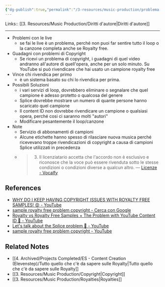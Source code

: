 ```yaml
---
{"dg-publish":true,"permalink":"/3-resources/music-production/problema-sul-copyright-utilizzando-dei-sample-packs/"}
---
```


Links:: [[3. Resources/Music Production/Diritti d'autore\|Diritti d'autore]]

---
- Problemi con le live
	- se fai le live è un problema, perché non puoi far sentire tutto il loop o la canzone completa anche se Royalty free. 
- Guadagni con problemi di Copyright
	- Se ricevi un problema di copyright, i guadagni di quel video andranno all'autore di quell'opera, anche per un solo minuto. Su YouTube si può rivendicare che hai usato un campione royalty free
- Vince chi rivendica per primo
	- è un sistema basato su chi lo rivendica per prima.
- Possibili Soluzioni
	- i vari servizi di loop, dovrebbero eliminare o segnalare che quel campione è adesso protetto o qualcosa del genere
	- Splice dovrebbe mostrare un numero di quante persone hanno scaricato quel campione
	- Il content ID non dovrebbe rivendicare un campione o qualsiasi opera, perché cosi ci saranno molti "autori"
	- Modificare pesantemente il loop/canzone
- Note
	- Servizio di abbonamenti di campioni
	- Alcune etichette hanno spesso di rilasciare nuova musica perché ricevevano troppe rivendicazioni di copyright a causa di campioni Splice utilizzati in precedenza
	- > 3. Il licenziatario accetta che l'accordo non è esclusivo e riconosce che la voce può essere rivenduta sotto le stesse condizioni o condizioni diverse a qualcun altro. — [Licenze - Vocalfy](https://vocalfy.com/licenses)




## References

- [WHY DO I KEEP HAVING COPYRIGHT ISSUES WITH ROYALTY FREE SAMPLES! 😡 - YouTube](https://youtu.be/7AbzskksYZM)
- [sample royalty free problem copyright - Cerca con Google](https://www.google.com/search?q=sample+royalty+free+problem+copyright&sxsrf=APwXEdcqPpiVQ5wtksJHF0y-ElvtaXNpzA%3A1682069324955&ei=TFdCZMT7OaWHxc8Psbik8AM&oq=sample+royalty+free+problem+cop&gs_lcp=Cgxnd3Mtd2l6LXNlcnAQAxgAMgUIIRCgATIFCCEQoAEyBQghEKABMgUIIRCgATIECCEQFToKCAAQRxDWBBCwAzoGCAAQFhAeOggIABAWEB4QDzoICCEQFhAeEB06CgghEBYQHhAPEB1KBAhBGABQxTpY3kVgjlpoAXABeAGAAc0BiAG7DZIBBjAuMTEuMZgBAKABAcgBCMABAQ&sclient=gws-wiz-serp)
- [Royalty vs Royalty Free Samples + The Problem with YouTube Content ID 🤑 - YouTube](https://www.youtube.com/watch?v=gAGUUIlPpb8)
- [Let's talk about the Splice problem 😬 - YouTube](https://www.youtube.com/watch?v=pbOop_za_OY)
- [sample royalty free problem copyright - YouTube](https://www.youtube.com/results?search_query=sample+royalty+free+problem+copyright)

## Related Notes

- [[4. Archived/Projects Completed/ES - Content Creation (Elevenstep)/Tutto quello che c'è da sapere sulle Royalty\|Tutto quello che c'è da sapere sulle Royalty]]
- [[3. Resources/Music Production/Copyright\|Copyright]]
- [[3. Resources/Music Production/Royalties\|Royalties]]
